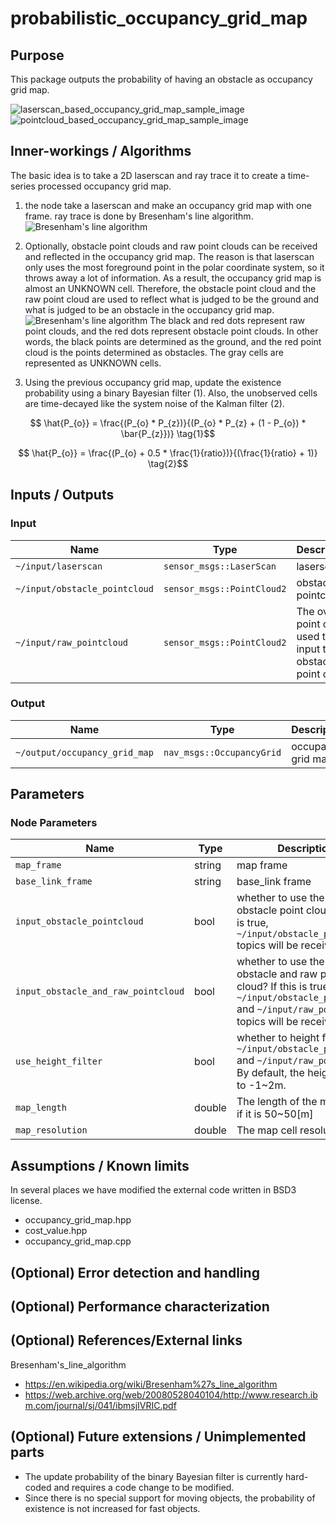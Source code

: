 # probabilistic_occupancy_grid_map

## Purpose

This package outputs the probability of having an obstacle as occupancy grid map.

![laserscan_based_occupancy_grid_map_sample_image](./image/laserscan_based_occupancy_grid_map_sample_image.png)
![pointcloud_based_occupancy_grid_map_sample_image](./image/pointcloud_based_occupancy_grid_map_sample_image.gif)

## Inner-workings / Algorithms

The basic idea is to take a 2D laserscan and ray trace it to create a time-series processed occupancy grid map.

1. the node take a laserscan and make an occupancy grid map with one frame. ray trace is done by Bresenham's line algorithm.
   ![Bresenham's line algorithm](./image/bresenham.svg)
2. Optionally, obstacle point clouds and raw point clouds can be received and reflected in the occupancy grid map. The reason is that laserscan only uses the most foreground point in the polar coordinate system, so it throws away a lot of information. As a result, the occupancy grid map is almost an UNKNOWN cell.
   Therefore, the obstacle point cloud and the raw point cloud are used to reflect what is judged to be the ground and what is judged to be an obstacle in the occupancy grid map.
   ![Bresenham's line algorithm](./image/update_with_pointcloud.svg)
   The black and red dots represent raw point clouds, and the red dots represent obstacle point clouds. In other words, the black points are determined as the ground, and the red point cloud is the points determined as obstacles. The gray cells are represented as UNKNOWN cells.

3. Using the previous occupancy grid map, update the existence probability using a binary Bayesian filter (1). Also, the unobserved cells are time-decayed like the system noise of the Kalman filter (2).

```math
    \hat{P_{o}} = \frac{(P_{o} * P_{z})}{(P_{o} * P_{z} + (1 - P_{o}) * \bar{P_{z}})} \tag{1}
```

```math
    \hat{P_{o}} = \frac{(P_{o} + 0.5 * \frac{1}{ratio})}{(\frac{1}{ratio} + 1)} \tag{2}
```

## Inputs / Outputs

### Input

| Name                          | Type                       | Description                                                    |
| ----------------------------- | -------------------------- | -------------------------------------------------------------- |
| `~/input/laserscan`           | `sensor_msgs::LaserScan`   | laserscan                                                      |
| `~/input/obstacle_pointcloud` | `sensor_msgs::PointCloud2` | obstacle pointcloud                                            |
| `~/input/raw_pointcloud`      | `sensor_msgs::PointCloud2` | The overall point cloud used to input the obstacle point cloud |

### Output

| Name                          | Type                      | Description        |
| ----------------------------- | ------------------------- | ------------------ |
| `~/output/occupancy_grid_map` | `nav_msgs::OccupancyGrid` | occupancy grid map |

## Parameters

### Node Parameters

| Name                                | Type   | Description                                                                                                                                                    |
| ----------------------------------- | ------ | -------------------------------------------------------------------------------------------------------------------------------------------------------------- |
| `map_frame`                         | string | map frame                                                                                                                                                      |
| `base_link_frame`                   | string | base_link frame                                                                                                                                                |
| `input_obstacle_pointcloud`         | bool   | whether to use the optional obstacle point cloud? If this is true, `~/input/obstacle_pointcloud` topics will be received.                                      |
| `input_obstacle_and_raw_pointcloud` | bool   | whether to use the optional obstacle and raw point cloud? If this is true, `~/input/obstacle_pointcloud` and `~/input/raw_pointcloud` topics will be received. |
| `use_height_filter`                 | bool   | whether to height filter for `~/input/obstacle_pointcloud` and `~/input/raw_pointcloud`? By default, the height is set to -1~2m.                               |
| `map_length`                        | double | The length of the map. -100 if it is 50~50[m]                                                                                                                  |
| `map_resolution`                    | double | The map cell resolution [m]                                                                                                                                    |

## Assumptions / Known limits

In several places we have modified the external code written in BSD3 license.

- occupancy_grid_map.hpp
- cost_value.hpp
- occupancy_grid_map.cpp

## (Optional) Error detection and handling

## (Optional) Performance characterization

## (Optional) References/External links

Bresenham's_line_algorithm

- <https://en.wikipedia.org/wiki/Bresenham%27s_line_algorithm>
- <https://web.archive.org/web/20080528040104/http://www.research.ibm.com/journal/sj/041/ibmsjIVRIC.pdf>

## (Optional) Future extensions / Unimplemented parts

- The update probability of the binary Bayesian filter is currently hard-coded and requires a code change to be modified.
- Since there is no special support for moving objects, the probability of existence is not increased for fast objects.
